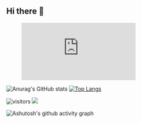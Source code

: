 ## Hi there 👋

<!--
**daicx0904/daicx0904** is a ✨ _special_ ✨ repository because its `README.md` (this file) appears on your GitHub profile.

Here are some ideas to get you started:

- 🔭 I’m currently working on ...
- 🌱 I’m currently learning ...
- 👯 I’m looking to collaborate on ...
- 🤔 I’m looking for help with ...
- 💬 Ask me about ...
- 📫 How to reach me: ...
- 😄 Pronouns: ...
- ⚡ Fun fact: ...
-->

<figure><embed src="https://wakatime.com/share/@018d250b-01aa-45d4-a295-0a6b30151e8d/8ba96060-752d-4a9e-8719-a1e9dd8c5ab7.svg"></embed></figure>


![Anurag's GitHub stats](https://github-readme-stats.vercel.app/api?username=daicx0904&show_icons=true&theme=radical)     [![Top Langs](https://github-readme-stats.vercel.app/api/top-langs/?username=daicx0904&layout=compact)](https://github.com/anuraghazra/github-readme-stats)

![visitors](https://visitor-badge.glitch.me/badge?page_id=daicx0904&left_color=green&right_color=red) ![](https://stats.justsong.cn/api/leetcode?Certain-Cat=quanpeng&cn=true)


![Ashutosh's github activity graph](https://github-readme-activity-graph.vercel.app/graph?username=daicx0904)

